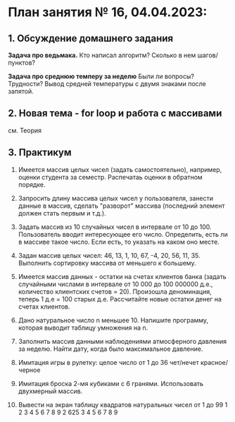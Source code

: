 # План занятия № 16, 04.04.2023:

## 1. Обсуждение домашнего задания
**Задача про ведьмака.**
Кто написал алгоритм? Сколько в нем шагов/пунктов?

**Задача про среднюю темперу за неделю**
Были ли вопросы? Трудности?
Вывод средней температуры с двумя знаками после запятой.

## 2. Новая тема - for loop и работа с массивами  
см. Теория

## 3. Практикум
1. Имеется массив целых чисел (задать самостоятельно), например, оценки студента за семестр.
   Распечатаь оценки в обратном порядке.

2. Запросить длину массива целых чисел у пользователя, занести данные в массив,
   сделать "разворот" массива (последний элемент должен стать первым и т.д.).

3. Задать массив из 10 случайных чисел в интервале от 10 до 100. Пользователь вводит интересующее его 
число. Определить, есть ли в массиве такое число. Если есть, то указать на каком оно месте.

4. Задан массив целых чисел: 46, 13, 1, 10, 67, -4, 20, 56, 11, 35. Выполнить сортировку
массива от меньшего к большему.

5. Имеется массив данных - остатки на счетах клиентов банка (задать случайными числами в интервале от 
10 000 до 100 000000 д.е., количество клиентских счетов = 20). 
Произошла деноминация, теперь 1 д.е = 100 старых д.е. Рассчитайте новые остатки денег на счетах клиентов.

6. Дано натуральное число n меньшее 10. 
Напишите программу, которая выводит таблицу умножения на n.

7. Заполнить массив данными наблюдениями атмосферного давления за неделю.
Найти дату, когда было максимальное давление.

8. Имитация игры в рулетку:
целое число от 1 до 36
чет/нечет
красное/черное

9. Имитация броска 2-мя кубиками с 6 гранями. Использовать двухмерный массив.

10. Вывести на экран таблицу квадратов натуральных чисел от 1 до 99
1 2 3 4  5  6 7 8 9
2       625
3
4
5
6
7
8
9